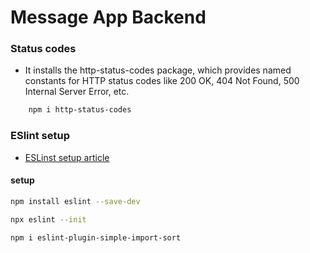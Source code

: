 # Message App Backend

### Status codes

- It installs the http-status-codes package, which provides named constants for HTTP status codes like 200 OK, 404 Not Found, 500 Internal Server Error, etc.

```bash
    npm i http-status-codes
```

### ESlint setup

- [ESLinst setup article](https://medium.com/geekculture/eslint-with-node-js-in-simple-words-cee0a0cf9167)

#### setup

```bash
npm install eslint --save-dev

npx eslint --init
```
```bash
npm i eslint-plugin-simple-import-sort
```

